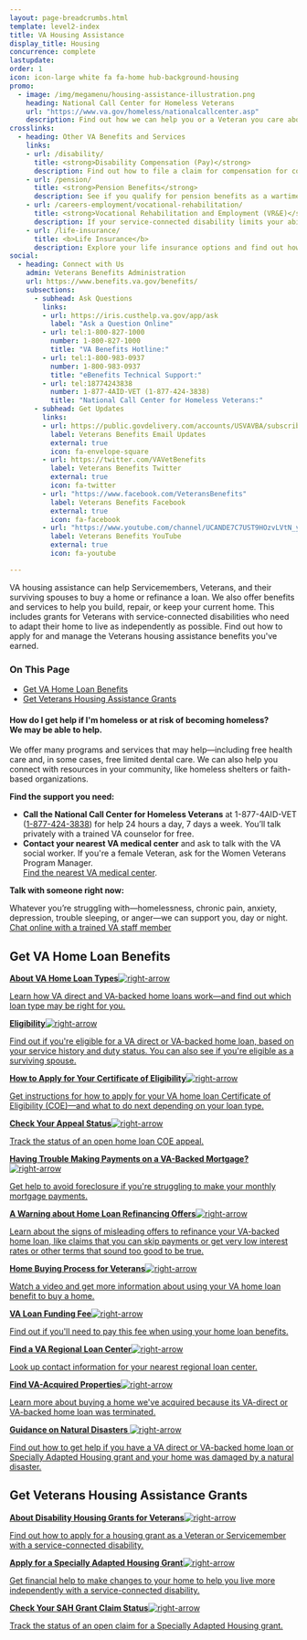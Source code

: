 ```yaml
---
layout: page-breadcrumbs.html
template: level2-index
title: VA Housing Assistance
display_title: Housing
concurrence: complete
lastupdate:
order: 1
icon: icon-large white fa fa-home hub-background-housing
promo:
  - image: /img/megamenu/housing-assistance-illustration.png
    heading: National Call Center for Homeless Veterans
    url: "https://www.va.gov/homeless/nationalcallcenter.asp"
    description: Find out how we can help you or a Veteran you care about connect with VA and local resources 24 hours a day, 7 days a week.
crosslinks:
  - heading: Other VA Benefits and Services
    links:
    - url: /disability/
      title: <strong>Disability Compensation (Pay)</strong>
      description: Find out how to file a claim for compensation for conditions related to your military service.
    - url: /pension/
      title: <strong>Pension Benefits</strong>
      description: See if you qualify for pension benefits as a wartime Veteran or a surviving spouse or child.
    - url: /careers-employment/vocational-rehabilitation/
      title: <strong>Vocational Rehabilitation and Employment (VR&E)</strong>
      description: If your service-connected disability limits your ability to work or prevents you from working, find out if you can get VR&E benefits and services—like help exploring employment options and getting more training if required.
    - url: /life-insurance/
      title: <b>Life Insurance</b>
      description: Explore your life insurance options and find out how to apply as a Servicemember, Veteran, or family member.
social:
  - heading: Connect with Us
    admin: Veterans Benefits Administration
    url: https://www.benefits.va.gov/benefits/
    subsections:
      - subhead: Ask Questions
        links:
        - url: https://iris.custhelp.va.gov/app/ask
          label: "Ask a Question Online"
        - url: tel:1-800-827-1000
          number: 1-800-827-1000
          title: "VA Benefits Hotline:"
        - url: tel:1-800-983-0937
          number: 1-800-983-0937
          title: "eBenefits Technical Support:"
        - url: tel:18774243838
          number: 1-877-4AID-VET (1-877-424-3838)
          title: "National Call Center for Homeless Veterans:"
      - subhead: Get Updates
        links:
        - url: https://public.govdelivery.com/accounts/USVAVBA/subscriber/new
          label: Veterans Benefits Email Updates
          external: true
          icon: fa-envelope-square
        - url: https://twitter.com/VAVetBenefits
          label: Veterans Benefits Twitter
          external: true
          icon: fa-twitter
        - url: "https://www.facebook.com/VeteransBenefits"
          label: Veterans Benefits Facebook
          external: true
          icon: fa-facebook
        - url: "https://www.youtube.com/channel/UCANDE7C7UST9HOzvLVtN_yg"
          label: Veterans Benefits YouTube
          external: true
          icon: fa-youtube

---
```

<p class="va-introtext">
VA housing assistance can help Servicemembers, Veterans, and their surviving spouses to buy a home or refinance a loan. We also offer benefits and services to help you build, repair, or keep your current home. This includes grants for Veterans with service-connected disabilities who need to adapt their home to live as independently as possible. Find out how to apply for and manage the Veterans housing assistance benefits you've earned.</p>

<h3>On This Page</h3>
<ul>
  <li><a href="#get">Get VA Home Loan Benefits</a></li>
  <li><a href="#manage">Get Veterans Housing Assistance Grants</a></li>
</ul>
<div class="usa-alert usa-alert-warning">
  <div class="usa-alert-body">
    <h4 class="usa-alert-title">How do I get help if I'm homeless or at risk of becoming homeless?<br><a id="crisis-expander-link">We may be able to help</a>.</h4>
    <div id="crisis-expander-content" class="expander-content expander-content-closed">
      <div class="expander-content-inner usa-alert-text">

We offer many programs and services that may help—including free health care and, in some cases, free limited dental care. We can also help you connect with resources in your community, like homeless shelters or faith-based organizations.

**Find the support you need:**

- **Call the National Call Center for Homeless Veterans** at 1-877-4AID-VET (<a href="tel:+18774243838">1-877-424-3838</a>) for help 24 hours a day, 7 days a week. You’ll talk privately with a trained VA counselor for free.
- **Contact your nearest VA medical center** and ask to talk with the VA social worker. If you're a female Veteran, ask for the Women Veterans Program Manager. <br>
[Find the nearest VA medical center](#).

**Talk with someone right now:**

Whatever you’re struggling with—homelessness, chronic pain, anxiety, depression, trouble sleeping, or anger—we can support you, day or night.<br>
<a class="no-external-icon" href="https://www.veteranscrisisline.net/ChatTermsOfService.aspx?account=Homeless%20Veterans%20Chat">
Chat online with a trained VA staff member
</a>

   </div>
  </div>
 </div>
</div>

<script type="text/javascript">
  // Toggle the expandable crisis info
  document.getElementById('crisis-expander-link')
    .addEventListener('click', function () {
      document.getElementById('crisis-expander-content').classList.toggle('expander-content-closed');
    });
</script>

<section class='usa-grid'>
  <div class="va-h-ruled--stars"></div>
</section>

<section id="get" class="merger-majorlinks">

  <h2>Get VA Home Loan Benefits</h2>

  <div class="link">
    <a href="/housing-assistance/home-loans/"><span><b>About VA Home Loan Types</b><img class="all-link-arrow" src="/img/arrow-right-blue.svg" alt="right-arrow"></span><p class="va-nav-linkslist-description">Learn how VA direct and VA-backed home loans work—and find out which loan type may be right for you.</p></a>

  </div>

  <div class="link">
    <a href="/housing-assistance/home-loans/eligibility/"><span><b>Eligibility</b><img class="all-link-arrow" src="/img/arrow-right-blue.svg" alt="right-arrow"></span><p class="va-nav-linkslist-description">Find out if you're eligible for a VA direct or VA-backed home loan, based on your service history and duty status. You can also see if you're eligible as a surviving spouse.</p></a>

  </div>

  <div class="link">
    <a href="/housing-assistance/home-loans/how-to-apply/"><span><b>How to Apply for Your Certificate of Eligibility</b><img class="all-link-arrow" src="/img/arrow-right-blue.svg" alt="right-arrow"></span><p class="va-nav-linkslist-description">Get instructions for how to apply for your VA home loan Certificate of Eligibility (COE)—and what to do next depending on your loan type.</p></a>

  </div>

  <div class="link">
    <a href="/claim-or-appeal-status/"><span><b>Check Your Appeal Status</b><img class="all-link-arrow" src="/img/arrow-right-blue.svg" alt="right-arrow"></span><p class="va-nav-linkslist-description">Track the status of an open home loan COE appeal.</p></a>

  </div>

  <div class="link">
    <a href="/housing-assistance/home-loans/trouble-making-payments/"><span><b>Having Trouble Making Payments on a VA-Backed Mortgage?</b><img class="all-link-arrow" src="/img/arrow-right-blue.svg" alt="right-arrow"></span><p class="va-nav-linkslist-description">Get help to avoid foreclosure if you're struggling to make your monthly mortgage payments.</p></a>

  </div>

  <div class="link">
    <a href="https://www.blogs.va.gov/VAntage/43234/va-and-the-consumer-financial-protection-bureau-warn-against-home-loan-refinancing-offers-that-sound-too-good-to-be-true/"><span><b>A Warning about Home Loan Refinancing Offers</b><img class="all-link-arrow" src="/img/arrow-right-blue.svg" alt="right-arrow"></span><p class="va-nav-linkslist-description">Learn about the signs of misleading offers to refinance your VA-backed home loan, like claims that you can skip payments or get very low interest rates or other terms that sound too good to be true.</p></a>

  </div>

  <div class="link">
    <a href="https://www.benefits.va.gov/homeloans/resources_veteran.asp"><span><b>Home Buying Process for Veterans</b><img class="all-link-arrow" src="/img/arrow-right-blue.svg" alt="right-arrow"></span><p class="va-nav-linkslist-description">Watch a video and get more information about using your VA home loan benefit to buy a home.</p></a>

  </div>

  <div class="link">
    <a href="https://www.benefits.va.gov/homeloans/purchaseco_loan_fee.asp"><span><b>VA Loan Funding Fee</b><img class="all-link-arrow" src="/img/arrow-right-blue.svg" alt="right-arrow"></span><p class="va-nav-linkslist-description">Find out if you'll need to pay this fee when using your home loan benefits.</p></a>

  </div>

  <div class="link">
    <a href="https://benefits.va.gov/HOMELOANS/contact_rlc_info.asp"><span><b>Find a VA Regional Loan Center</b><img class="all-link-arrow" src="/img/arrow-right-blue.svg" alt="right-arrow"></span><p class="va-nav-linkslist-description">Look up contact information for your nearest regional loan center.</p></a>

  </div>
  
  <div class="link">
    <a href="https://www.benefits.va.gov/homeloans/realtors_property_mgmt.asp"><span><b>Find VA-Acquired Properties</b><img class="all-link-arrow" src="/img/arrow-right-blue.svg" alt="right-arrow"></span><p class="va-nav-linkslist-description">Learn more about buying a home we've acquired because its VA-direct or VA-backed home loan was terminated.</p></a>

  </div>
  
  <div class="link">
    <a href="https://benefits.va.gov/homeloans/documents/docs/va_policy_regarding_natural_disasters.pdf"><span><b>Guidance on Natural Disasters </b><img class="all-link-arrow" src="/img/arrow-right-blue.svg" alt="right-arrow"></span><p class="va-nav-linkslist-description">Find out how to get help if you have a VA direct or VA-backed home loan or Specially Adapted Housing grant and your home was damaged by a natural disaster.</p></a>

  </div>

</section>

<section class='usa-grid'>
  <div class="va-h-ruled--stars"></div>
</section>

<section id="manage" class="merger-majorlinks">

  <h2>Get Veterans Housing Assistance Grants</h2>

  <div class="link">
    <a href="/housing-assistance/disability-housing-grants/"><span><b>About Disability Housing Grants for Veterans</b><img class="all-link-arrow" src="/img/arrow-right-blue.svg" alt="right-arrow"></span><p class="va-nav-linkslist-description">Find out how to apply for a housing grant as a Veteran or Servicemember with a service-connected disability.</p></a>

  </div>

  <div class="link">
    <a href="/housing-assistance/disability-housing-grants/how-to-apply/"><span><b>Apply for a Specially Adapted Housing Grant</b><img class="all-link-arrow" src="/img/arrow-right-blue.svg" alt="right-arrow"></span><p class="va-nav-linkslist-description">Get financial help to make changes to your home to help you live more independently with a service-connected disability.</p></a>

  </div>

  <div class="link">
    <a href="/claim-or-appeal-status/"><span><b>Check Your SAH Grant Claim Status</b><img class="all-link-arrow" src="/img/arrow-right-blue.svg" alt="right-arrow"></span><p class="va-nav-linkslist-description">Track the status of an open claim for a Specially Adapted Housing grant.</p></a>

  </div>

</section>
